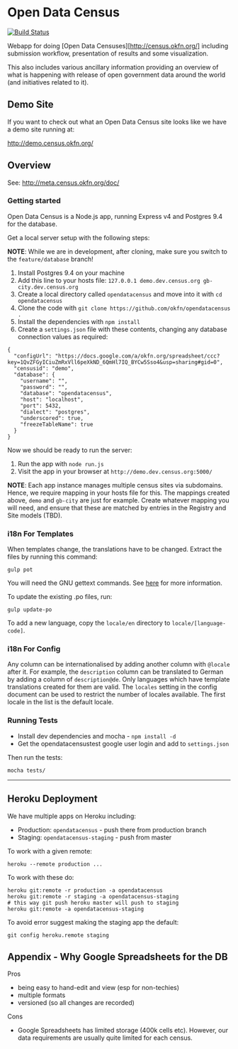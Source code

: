 # Open Data Census

[![Build Status](https://travis-ci.org/okfn/opendatacensus.png?branch=master)](https://travis-ci.org/okfn/opendatacensus)

Webapp for doing [Open Data Censuses][http://census.okfn.org/] including submission workflow,
presentation of results and some visualization.

This also includes various ancillary information providing an overview of what
is happening with release of open government data around the world (and
initiatives related to it).

## Demo Site

If you want to check out what an Open Data Census site looks like we have a
demo site running at:

<http://demo.census.okfn.org/>

## Overview

See: <http://meta.census.okfn.org/doc/>

### Getting started

Open Data Census is a Node.js app, running Express v4 and Postgres 9.4 for the database.

Get a local server setup with the following steps:

**NOTE**: While we are in development, after cloning, make sure you switch to the `feature/database` branch!

1. Install Postgres 9.4 on your machine
2. Add this line to your hosts file: `127.0.0.1 demo.dev.census.org gb-city.dev.census.org`
3. Create a local directory called `opendatacensus` and move into it with `cd opendatacensus`
4. Clone the code with `git clone https://github.com/okfn/opendatacensus .`
5. Install the dependencies with `npm install`
6. Create a `settings.json` file with these contents, changing any database connection values as required:

```
{
  "configUrl": "https://docs.google.com/a/okfn.org/spreadsheet/ccc?key=1QvZFGyICiuZmRxVll6peXkND_6QmHl7IQ_BYCw5Sso4&usp=sharing#gid=0",
  "censusid": "demo",
  "database": {
    "username": "",
    "password": "",
    "database": "opendatacensus",
    "host": "localhost",
    "port": 5432,
    "dialect": "postgres",
    "underscored": true,
    "freezeTableName": true
  }
}
```

Now we should be ready to run the server:

1. Run the app with `node run.js`
2. Visit the app in your browser at `http://demo.dev.census.org:5000/`

**NOTE**: Each app instance manages multiple census sites via subdomains. Hence, we require mapping in your hosts file for this. The mappings created above, `demo` and `gb-city` are just for example. Create whatever mapping you will need, and ensure that these are matched by entries in the Registry and Site models (TBD).

### i18n For Templates

When templates change, the translations have to be changed. Extract the files by running this command:

    gulp pot

You will need the GNU gettext commands. See [here](https://github.com/mozilla/i18n-abide/blob/master/docs/GETTEXT.md) for more information.

To update the existing .po files, run:

    gulp update-po

To add a new language, copy the `locale/en` directory to `locale/[language-code]`.

### i18n For Config

Any column can be internationalised by adding another column with `@locale` after it. For example, the `description` column can be translated to German by adding a column of `description@de`. Only languages which have template translations created for them are valid. The `locales` setting in the config document can be used to restrict the number of locales available. The first locale in the list is the default locale.

### Running Tests

* Install dev dependencies and mocha - `npm install -d`
* Get the opendatacensustest google user login and add to `settings.json`

Then run the tests:

    mocha tests/

------

## Heroku Deployment

We have multiple apps on Heroku including:

* Production: `opendatacensus` - push there from production branch
* Staging: `opendatacensus-staging` - push from master

To work with a given remote:

    heroku --remote production ...

To work with these do:

    heroku git:remote -r production -a opendatacensus
    heroku git:remote -r staging -a opendatacensus-staging
    # this way git push heroku master will push to staging
    heroku git:remote -a opendatacensus-staging

To avoid error suggest making the staging app the default:

    git config heroku.remote staging

## Appendix - Why Google Spreadsheets for the DB

Pros

* being easy to hand-edit and view (esp for non-techies)
* multiple formats
* versioned (so all changes are recorded)

Cons

* Google Spreadsheets has limited storage (400k cells etc). However, our data
  requirements are usually quite limited for each census.
